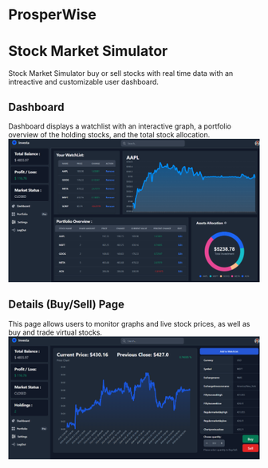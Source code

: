 # ProsperWise
# Stock Market Simulator
Stock Market Simulator buy or sell stocks with real time data with an intreactive and customizable user dashboard.
## Dashboard
Dashboard displays a watchlist with an interactive graph, a portfolio overview of the holding stocks, and the total stock allocation. 
![Home Page](images/dashboard.png)
## Details (Buy/Sell) Page
This page allows users to monitor graphs and live stock prices, as well as buy and trade virtual stocks.
![Search Page](images/searchPage.png)
